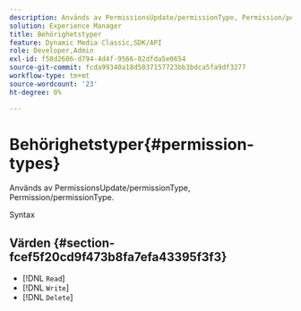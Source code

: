 ```yaml
---
description: Används av PermissionsUpdate/permissionType, Permission/permissionType.
solution: Experience Manager
title: Behörighetstyper
feature: Dynamic Media Classic,SDK/API
role: Developer,Admin
exl-id: f58d2606-d794-4d4f-9566-02dfda5e0654
source-git-commit: fcda99340a18d5037157723bb3bdca5fa9df3277
workflow-type: tm+mt
source-wordcount: '23'
ht-degree: 0%

---
```


# Behörighetstyper{#permission-types}

Används av PermissionsUpdate/permissionType, Permission/permissionType.

Syntax

## Värden {#section-fcef5f20cd9f473b8fa7efa43395f3f3}

* [!DNL `Read`]
* [!DNL `Write`]
* [!DNL `Delete`]

